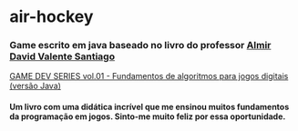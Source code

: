 ﻿# air-hockey

<h3>Game escrito em java baseado no livro do professor <a href="https://www.youtube.com/channel/UCVJGac_RO3I-yIM77xLYrdw">Almir David Valente Santiago</a></h3>

<a href="https://algol.dev/livros/gds1/">GAME DEV SERIES vol.01 - Fundamentos de algoritmos para jogos digitais (versão Java)</a>

<h4>Um livro com uma didática incrível que me ensinou muitos fundamentos da programação em jogos.
Sinto-me muito feliz por essa oportunidade.</h4>

